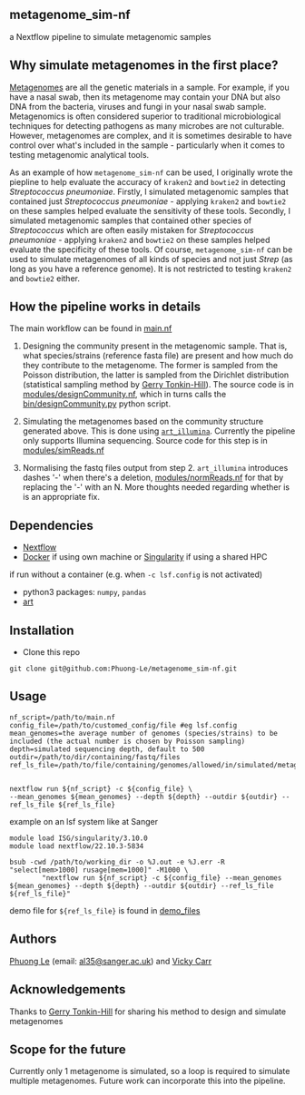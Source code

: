 ## metagenome_sim-nf 
a Nextflow pipeline to simulate metagenomic samples 

## Why simulate metagenomes in the first place?
[Metagenomes](https://en.wikipedia.org/wiki/Metagenomics) are all the genetic materials in a sample. For example, if you have a nasal swab, then its metagenome may contain your DNA but also DNA from the bacteria, viruses and fungi in your nasal swab sample. Metagenomics is often considered superior to traditional microbiological techniques for detecting pathogens as many microbes are not culturable. However, metagenomes are complex, and it is sometimes desirable to have control over what's included in the sample - particularly when it comes to testing metagenomic analytical tools. 

As an example of how `metagenome_sim-nf` can be used, I originally wrote the piepline to help evaluate the accuracy of `kraken2` and `bowtie2` in detecting *Streptococcus pneumoniae*. Firstly, I simulated metagenomic samples that contained just *Streptococcus pneumoniae* - applying `kraken2` and `bowtie2` on these samples helped evaluate the sensitivity of these tools. Secondly, I simulated metagenomic samples that contained other species of *Streptococcus* which are often easily mistaken for *Streptococcus pneumoniae* - applying `kraken2` and `bowtie2` on these samples helped evaluate the specificity of these tools. Of course, `metagenome_sim-nf` can be used to simulate metagenomes of all kinds of species and not just *Strep* (as long as you have a reference genome). It is not restricted to testing `kraken2` and `bowtie2` either. 


## How the pipeline works in details
The main workflow can be found in [main.nf](https://github.com/Phuong-Le/metagenome_sim-nf/blob/main/main.nf)

1. Designing the community present in the metagenomic sample. That is, what species/strains (reference fasta file) are present and how much do they contribute to the metagenome. The former is sampled from the Poisson distribution, the latter is sampled from the Dirichlet distribution (statistical sampling method by [Gerry Tonkin-Hill](https://github.com/gtonkinhill)). The source code is in [modules/designCommunity.nf](https://github.com/Phuong-Le/metagenome_sim-nf/blob/main/modules/designCommunity.nf), which in turns calls the [bin/designCommunity.py](https://github.com/Phuong-Le/metagenome_sim-nf/blob/main/bin/designCommunity.py) python script.

2. Simulating the metagenomes based on the community structure generated above. This is done using [`art_illumina`](https://www.niehs.nih.gov/research/resources/software/biostatistics/art/index.cfm). Currently the pipeline only supports Illumina sequencing. Source code for this step is in [modules/simReads.nf](https://github.com/Phuong-Le/metagenome_sim-nf/blob/main/modules/simReads.nf)

3. Normalising the fastq files output from step 2. `art_illumina` introduces dashes '-' when there's a deletion, [modules/normReads.nf](https://github.com/Phuong-Le/metagenome_sim-nf/blob/main/modules/normReads.nf) for that by replacing the '-' with an N. More thoughts needed regarding whether is is an appropriate fix.


## Dependencies
- [Nextflow](https://www.nextflow.io/)
- [Docker](https://www.docker.com/) if using own machine or [Singularity](https://sylabs.io/singularity/) if using a shared HPC

if run without a container (e.g. when `-c lsf.config` is not activated)
- python3 packages: `numpy`, `pandas`
- [art](https://www.niehs.nih.gov/research/resources/software/biostatistics/art/index.cfm)


## Installation
- Clone this repo
``` 
git clone git@github.com:Phuong-Le/metagenome_sim-nf.git
```


## Usage
```
nf_script=/path/to/main.nf
config_file=/path/to/customed_config/file #eg lsf.config
mean_genomes=the average number of genomes (species/strains) to be included (the actual number is chosen by Poisson sampling)
depth=simulated sequencing depth, default to 500
outdir=/path/to/dir/containing/fastq/files
ref_ls_file=/path/to/file/containing/genomes/allowed/in/simulated/metagenome


nextflow run ${nf_script} -c ${config_file} \
--mean_genomes ${mean_genomes} --depth ${depth} --outdir ${outdir} --ref_ls_file ${ref_ls_file}
```

example on an lsf system like at Sanger
```
module load ISG/singularity/3.10.0
module load nextflow/22.10.3-5834

bsub -cwd /path/to/working_dir -o %J.out -e %J.err -R "select[mem>1000] rusage[mem=1000]" -M1000 \
        "nextflow run ${nf_script} -c ${config_file} --mean_genomes ${mean_genomes} --depth ${depth} --outdir ${outdir} --ref_ls_file ${ref_ls_file}"
```

demo file for `${ref_ls_file}` is found in [demo_files](https://github.com/Phuong-Le/metagenome_sim-nf/blob/main/demo_files/ref_ls.txt)


## Authors 
[Phuong Le](https://github.com/Phuong-Le) (email: al35@sanger.ac.uk) and [Vicky Carr](https://github.com/blue-moon22)

## Acknowledgements
Thanks to [Gerry Tonkin-Hill](https://github.com/gtonkinhill) for sharing his method to design and simulate metagenomes

## Scope for the future
Currently only 1 metagenome is simulated, so a loop is required to simulate multiple metagenomes. Future work can incorporate this into the pipeline. 
